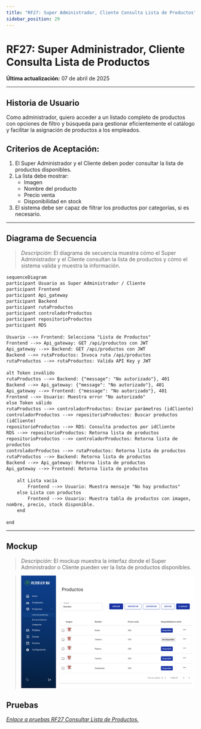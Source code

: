 ```yaml
---
title: "RF27: Super Administrador, Cliente Consulta Lista de Productos"
sidebar_position: 29
---
```


# RF27: Super Administrador, Cliente Consulta Lista de Productos

**Última actualización:** 07 de abril de 2025

---

## Historia de Usuario

Como administrador, quiero acceder a un listado completo de productos con opciones de filtro y búsqueda para gestionar eficientemente el catálogo y facilitar la asignación de productos a los empleados.

## **Criterios de Aceptación:**

1. El Super Administrador y el Cliente deben poder consultar la lista de productos disponibles.
2. La lista debe mostrar:
   - Imagen
   - Nombre del producto
   - Precio venta
   - Disponibilidad en stock
3. El sistema debe ser capaz de filtrar los productos por categorías, si es necesario.

---

## **Diagrama de Secuencia**

> _Descripción_: El diagrama de secuencia muestra cómo el Super Administrador y el Cliente consultan la lista de productos y cómo el sistema valida y muestra la información.

```mermaid
sequenceDiagram
participant Usuario as Super Administrador / Cliente
participant Frontend
participant Api_gateway
participant Backend
participant rutaProductos
participant controladorProductos
participant repositorioProductos
participant RDS

Usuario -->> Frontend: Selecciona "Lista de Productos"
Frontend -->> Api_gateway: GET /api/productos con JWT
Api_gateway -->> Backend: GET /api/productos con JWT
Backend -->> rutaProductos: Invoca ruta /api/productos
rutaProductos -->> rutaProductos: Valida API Key y JWT

alt Token inválido
rutaProductos -->> Backend: {"message": "No autorizado"}, 401
Backend -->> Api_gateway: {"message": "No autorizado"}, 401
Api_gateway -->> Frontend: {"message": "No autorizado"}, 401
Frontend -->> Usuario: Muestra error "No autorizado"
else Token válido
rutaProductos -->> controladorProductos: Enviar parámetros (idCliente)
controladorProductos -->> repositorioProductos: Buscar productos (idCliente)
repositorioProductos -->> RDS: Consulta productos por idCliente
RDS -->> repositorioProductos: Retorna lista de productos
repositorioProductos -->> controladorProductos: Retorna lista de productos
controladorProductos -->> rutaProductos: Retorna lista de productos
rutaProductos -->> Backend: Retorna lista de productos
Backend -->> Api_gateway: Retorna lista de productos
Api_gateway -->> Frontend: Retorna lista de productos

    alt Lista vacía
        Frontend -->> Usuario: Muestra mensaje "No hay productos"
    else Lista con productos
        Frontend -->> Usuario: Muestra tabla de productos con imagen, nombre, precio, stock disponible.
    end

end
```

---

## **Mockup**

> _Descripción_: El mockup muestra la interfaz donde el Super Administrador o Cliente pueden ver la lista de productos disponibles.

> ![Interfaz de consultar lista de usuarios](imagenes/Consultar_Productos.png)

## **Pruebas**

_<u>[Enlace a pruebas RF27 Consultar Lista de Productos.](https://docs.google.com/spreadsheets/d/1NLGwGrGA5PVOEzLaqxa8Ts1D_Ng3QzzqNKWJYUzxD-M/edit?gid=1907283860#gid=1907283860)</u>_

